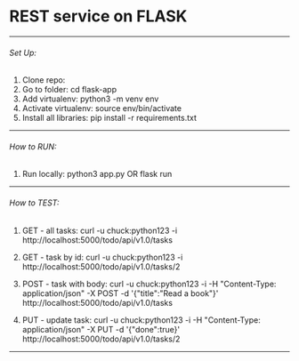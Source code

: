 # REST service on FLASK
_______________________________________________________________________

###### Set Up:
1. Clone repo: 
2. Go to folder: cd flask-app
3. Add virtualenv: python3 -m venv env
4. Activate virtualenv: source env/bin/activate
5. Install all libraries: pip install -r requirements.txt

_______________________________________________________________________

###### How to RUN:
1. Run locally: python3 app.py OR flask run
_______________________________________________________________________

###### How to TEST:

1. GET - all tasks:
curl -u chuck:python123 -i http://localhost:5000/todo/api/v1.0/tasks

2. GET - task by id:
curl -u chuck:python123 -i http://localhost:5000/todo/api/v1.0/tasks/2

3. POST - task with body:
curl -u chuck:python123 -i -H "Content-Type: application/json" -X POST -d '{"title":"Read a book"}' http://localhost:5000/todo/api/v1.0/tasks

4. PUT - update task:
curl -u chuck:python123 -i -H "Content-Type: application/json" -X PUT -d '{"done":true}' http://localhost:5000/todo/api/v1.0/tasks/2
_______________________________________________________________________
    